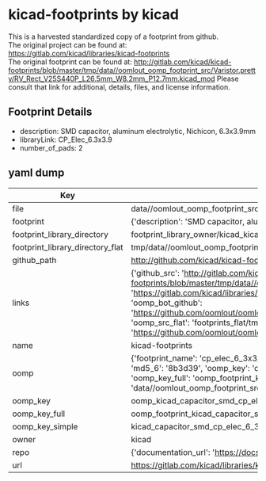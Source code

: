 # kicad-footprints by kicad  
This is a harvested standardized copy of a footprint from github.  
The original project can be found at:  
https://gitlab.com/kicad/libraries/kicad-footprints  
The original footprint can be found at:
http://gitlab.com/kicad/kicad-footprints/blob/master/tmp/data//oomlout_oomp_footprint_src/Varistor.pretty/RV_Rect_V25S440P_L26.5mm_W8.2mm_P12.7mm.kicad_mod
Please consult that link for additional, details, files, and license information.  
## Footprint Details
* description: SMD capacitor, aluminum electrolytic, Nichicon, 6.3x3.9mm  
* libraryLink: CP_Elec_6.3x3.9  
* number_of_pads: 2  
## yaml dump  
| Key | Value |  
| --- | --- |  
| file | data//oomlout_oomp_footprint_src/kicad-footprints/Capacitor_SMD.pretty/CP_Elec_6.3x3.9.kicad_mod |  
| footprint | {'description': 'SMD capacitor, aluminum electrolytic, Nichicon, 6.3x3.9mm', 'libraryLink': 'CP_Elec_6.3x3.9', 'number_of_pads': 2} |  
| footprint_library_directory | footprint_library_owner/kicad_kicad-footprints/ |  
| footprint_library_directory_flat | tmp/data//oomlout_oomp_footprint_src/footprints_flat/kicad_capacitor_smd_cp_elec_6_3x3_9/working |  
| github_path | http://github.com/kicad/kicad-footprints/blob/master/tmp/data//oomlout_oomp_footprint_src/Capacitor_SMD.pretty/CP_Elec_6.3x3.9.kicad_mod |  
| links | {'github_src': 'http://gitlab.com/kicad/kicad-footprints/blob/master/tmp/data//oomlout_oomp_footprint_src/Varistor.pretty/RV_Rect_V25S440P_L26.5mm_W8.2mm_P12.7mm.kicad_mod', 'github_src_repo': 'https://gitlab.com/kicad/libraries/kicad-footprints', 'oomp_bot': 'tmp/data//oomlout_oomp_footprint_src/footprints/kicad_capacitor_smd_cp_elec_6_3x3_9/working', 'oomp_bot_github': 'https://github.com/oomlout/oomlout_oomp_footprint_bot/tree/main/tmp/data//oomlout_oomp_footprint_src/footprints/kicad_capacitor_smd_cp_elec_6_3x3_9/working', 'oomp_src_flat': 'footprints_flat/tmp/data//oomlout_oomp_footprint_src/footprints_flat/kicad_capacitor_smd_cp_elec_6_3x3_9/working', 'oomp_src_flat_github': 'https://github.com/oomlout/oomlout_oomp_footprint_src/tree/main/tmp/data//oomlout_oomp_footprint_src/footprints_flat/kicad_capacitor_smd_cp_elec_6_3x3_9/working'} |  
| name | kicad-footprints |  
| oomp | {'footprint_name': 'cp_elec_6_3x3_9', 'library_name': 'capacitor_smd', 'md5': '8b3d39a18f33a9510401f6a2447090cc', 'md5_10': '8b3d39a18f', 'md5_5': '8b3d3', 'md5_6': '8b3d39', 'oomp_key': 'oomp_kicad_capacitor_smd_cp_elec_6_3x3_9', 'oomp_key_extra': 'oomp_footprint_kicad_capacitor_smd_cp_elec_6_3x3_9', 'oomp_key_full': 'oomp_footprint_kicad_capacitor_smd_cp_elec_6_3x3_9_8b3d39', 'oomp_key_simple': 'kicad_capacitor_smd_cp_elec_6_3x3_9', 'original_filename': 'data//oomlout_oomp_footprint_src/kicad-footprints/Capacitor_SMD.pretty/CP_Elec_6.3x3.9.kicad_mod', 'owner_name': 'kicad'} |  
| oomp_key | oomp_kicad_capacitor_smd_cp_elec_6_3x3_9 |  
| oomp_key_full | oomp_footprint_kicad_capacitor_smd_cp_elec_6_3x3_9 |  
| oomp_key_simple | kicad_capacitor_smd_cp_elec_6_3x3_9 |  
| owner | kicad |  
| repo | {'documentation_url': 'https://docs.github.com/rest/repos/repos#get-a-repository', 'message': 'Not Found'} |  
| url | https://gitlab.com/kicad/libraries/kicad-footprints |  

